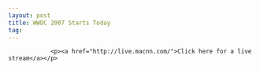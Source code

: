 ```yaml
---
layout: post
title: WWDC 2007 Starts Today
tag: 
---
```



                <p><a href="http://live.macnn.com/">Click here for a live stream</a></p>
            
